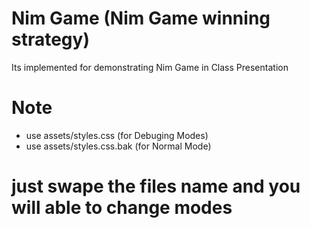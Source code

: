 # Nim Game (Nim Game winning strategy)
Its implemented for demonstrating Nim Game in Class Presentation
# Note
* use assets/styles.css (for Debuging Modes)
* use assets/styles.css.bak (for Normal Mode)
# just swape the files name and you will able to change modes
